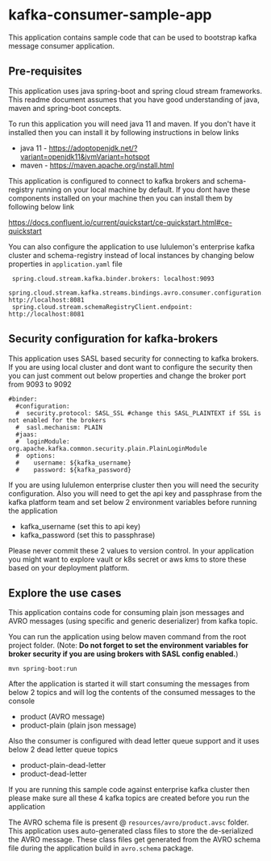 # kafka-consumer-sample-app
This application contains sample code that can be used to bootstrap kafka message consumer application.

## Pre-requisites
This application uses java spring-boot and spring cloud stream frameworks. This readme document assumes that you have good understanding of java, maven and spring-boot concepts. 

To run this application you will need java 11 and maven. If you don't have it installed then you can install it by following instructions in below links

* java 11 - https://adoptopenjdk.net/?variant=openjdk11&jvmVariant=hotspot
* maven - https://maven.apache.org/install.html

This application is configured to connect to kafka brokers and schema-registry running on your local machine by default. If you dont have these components installed on your machine then you can install them by following below link

https://docs.confluent.io/current/quickstart/ce-quickstart.html#ce-quickstart

You can also configure the application to use lululemon's enterprise kafka cluster and schema-registry instead of local instances by changing below properties in `application.yaml` file

```
 spring.cloud.stream.kafka.binder.brokers: localhost:9093
 spring.cloud.stream.kafka.streams.bindings.avro.consumer.configuration.schema.registry.url: http://localhost:8081
 spring.cloud.stream.schemaRegistryClient.endpoint: http://localhost:8081
```

## Security configuration for kafka-brokers
This application uses SASL based security for connecting to kafka brokers. If you are using local cluster and dont want to configure the security then you can just comment out below properties and change the broker port from 9093 to 9092

```
#binder:
  #configuration:
  #  security.protocol: SASL_SSL #change this SASL_PLAINTEXT if SSL is not enabled for the brokers
  #  sasl.mechanism: PLAIN
  #jaas:
  #  loginModule: org.apache.kafka.common.security.plain.PlainLoginModule
  #  options:
  #    username: ${kafka_username}
  #    password: ${kafka_password}
```

If you are using lululemon enterprise cluster then you will need the security configuration. Also you will need to get the api key and passphrase from the kafka platform team and set below 2 environment variables before running the application

* kafka_username (set this to api key)
* kafka_password (set this to passphrase)

Please never commit these 2 values to version control. In your application you might want to explore vault or k8s secret or aws kms to store these based on your deployment platform.

## Explore the use cases
This application contains code for consuming plain json messages and AVRO messages (using specific and generic deserializer) from kafka topic.

You can run the application using below maven command from the root project folder. (Note: **Do not forget to set the environment variables for broker security if you are using brokers with SASL config enabled.**) 

`mvn spring-boot:run`

After the application is started it will start consuming the messages from below 2 topics and will log the contents of the consumed messages to the console

* product (AVRO message)
* product-plain (plain json message)

Also the consumer is configured with dead letter queue support and it uses below 2 dead letter queue topics

* product-plain-dead-letter
* product-dead-letter

If you are running this sample code against enterprise kafka cluster then please make sure all these 4 kafka topics are created before you run the application

The AVRO schema file is present @  `resources/avro/product.avsc` folder. This application uses auto-generated class files to store the de-serialized the AVRO message. These class files get generated from the AVRO schema file during the application build in `avro.schema` package.
